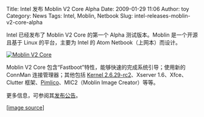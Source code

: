 Title: Intel 发布 Moblin V2 Core Alpha
Date: 2009-01-29 11:06
Author: toy
Category: News
Tags: Intel, Moblin, Netbook
Slug: intel-releases-moblin-v2-core-alpha

Intel 已经发布了 Moblin V2 Core 的第一个 Alpha 测试版本。Moblin
是一个开源且基于 Linux 的平台，主要为 Intel 的 Atom
Netbook（上网本）而设计。

[![Moblin V2
Core](http://i.linuxtoy.org/images/2009/01/moblin-thumb.png)](http://i.linuxtoy.org/images/2009/01/moblin.png)

Moblin V2 Core 包含“Fastboot”特性，能够快速的完成系统引导；使用新的
ConnMan 连接管理器；其他包括 [Kernel
2.6.29-rc2](http://linuxtoy.org/archives/linux-kernel-2629-rc-2-released.html)、Xserver
1.6、Xfce、Clutter
框架、[Pimlico](http://linuxtoy.org/archives/pimlico.html)、MIC2（Moblin
Image Creator）等等。

更多信息，可参阅其[发布公告](http://moblin.org/community/blogs/tshureih/2009/announcing-moblin-v2-core-alpha-release)。

[[image
source](http://arstechnica.com/open-source/news/2009/01/intel-releases-linux-based-moblin-2-alpha-for-netbooks.ars)]
